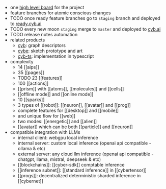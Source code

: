 - one [high level board](https://github.com/orgs/cybercongress/projects/41/views/1) for the project
- feature branches for atomic conscious changes
- TODO once ready feature branches go to `staging` branch and deployed to [ready.cyb.ai](https://ready.cyb.ai)
- TODO every new moon `staging` merge to `master` and deployed to [cyb.ai](https://cyb.ai)
- TODO release notes automation
- related products
	- [cyb](https://docs.cyb.ai/#/page/cyb): graph descriptors
	- [cybe](https://sketch.com/s/b13841a7-cfd2-47e8-a114-efb8e29285af): sketch prototype and art
	- [cyb-ts](https://github.com/cybercongress/cyb-ts): implementation in typescript
- complexity
	- 14 [[aips]]
	- 35 [[pages]]
	- TODO 23 [[features]]
	- 100 [[actions]]
	- [[prism]] with [[atoms]], [[molecules]] and [[cells]]
	- [[offline mode]] and [[online mode]]
	- 10 [[sparks]]
	- 3 types of [[robot]]: [[neuron]], [[avatar]] and [[prog]]
	- complete features for [[desktop]] and [[mobile]]
	- and unique flow for [[web]]
	- two modes: [[energetic]] and [[alien]]
	- [[avatar]] which can be both [[particle]] and [[neuron]]
- compatible integration with LLMs
	- internal client: webgpu local inference
	- internal server: custom local inference (openai api compatible - ollama & etc)
	- external server: any cloud llm inference (openai api compatible - chatgpt, llama, mistral, deepseek & etc)
	- [[blockchains]]: [[cyber-sdk]] comptable inference
	- [[inference subnet]]: [[standard inference]] in [[cybertensor]]
	- [[progs]]: decentralized deterministic sharded inference in  [[cybernet]]